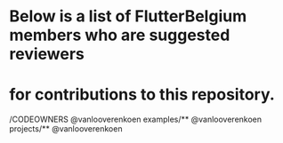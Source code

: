 # Below is a list of FlutterBelgium members who are suggested reviewers
# for contributions to this repository.

/CODEOWNERS                                              @vanlooverenkoen
examples/**                                              @vanlooverenkoen
projects/**                                              @vanlooverenkoen